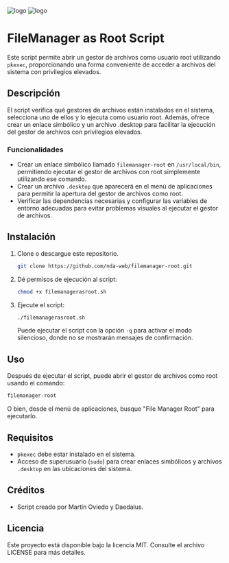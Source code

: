 ![logo](https://github.com/nda-web/filemanager-root/blob/main/Screenshot_20241104_224332.png)
![logo](https://github.com/nda-web/filemanager-root/blob/main/Screenshot_20241104_224303.png)
# FileManager as Root Script

Este script permite abrir un gestor de archivos como usuario root utilizando `pkexec`, proporcionando una forma conveniente de acceder a archivos del sistema con privilegios elevados.

## Descripción

El script verifica qué gestores de archivos están instalados en el sistema, selecciona uno de ellos y lo ejecuta como usuario root. Además, ofrece crear un enlace simbólico y un archivo .desktop para facilitar la ejecución del gestor de archivos con privilegios elevados.

### Funcionalidades
- Crear un enlace simbólico llamado `filemanager-root` en `/usr/local/bin`, permitiendo ejecutar el gestor de archivos con root simplemente utilizando ese comando.
- Crear un archivo `.desktop` que aparecerá en el menú de aplicaciones para permitir la apertura del gestor de archivos como root.
- Verificar las dependencias necesarias y configurar las variables de entorno adecuadas para evitar problemas visuales al ejecutar el gestor de archivos.

## Instalación

1. Clone o descargue este repositorio.
   ```sh
   git clone https://github.com/nda-web/filemanager-root.git
   ```
2. Dé permisos de ejecución al script:
   ```sh
   chmod +x filemanagerasroot.sh
   ```
3. Ejecute el script:
   ```sh
   ./filemanagerasroot.sh
   ```
   Puede ejecutar el script con la opción `-q` para activar el modo silencioso, donde no se mostrarán mensajes de confirmación.

## Uso

Después de ejecutar el script, puede abrir el gestor de archivos como root usando el comando:
```sh
filemanager-root
```
O bien, desde el menú de aplicaciones, busque "File Manager Root" para ejecutarlo.

## Requisitos
- `pkexec` debe estar instalado en el sistema.
- Acceso de superusuario (`sudo`) para crear enlaces simbólicos y archivos `.desktop` en las ubicaciones del sistema.

## Créditos
- Script creado por Martín Oviedo y Daedalus.

## Licencia
Este proyecto está disponible bajo la licencia MIT. Consulte el archivo LICENSE para más detalles.

